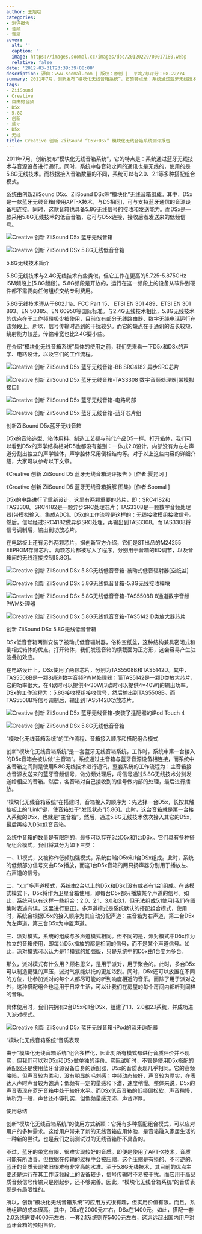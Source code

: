 ```yaml
---
author: 王旭晗
categories:
- 测评报告
- 音频
- 音箱
cover:
  alt: ''
  caption: ''
  image: https://images.soomal.cc/images/doc/20120229/00017180.webp
  relative: false
date: '2012-03-31T23:39:39+08:00'
description: 源自：www.soomal.com | 版权：原创 |  平均/总评分：08.22/74
summary: 2011年7月，创新发布“模块化无线音箱系统”，它的特点是：系统通过蓝牙无线技术与音源设备进行通讯。同时，系统中各音箱之间的通讯也是无线的，使用的是5.8G无线技术。而根据接入音箱数量的不同，系统可以有2.0、2.1等多种搭配组合模式。
tags:
- ZiiSound
- Creative
- 自由的音频
- DSx
- 5.8G
- 创新
- 蓝牙
- D5x
- 无线
title: Creative 创新 ZiiSound “D5x+DSx” 模块化无线音箱系统测评报告
---
```


2011年7月，创新发布“模块化无线音箱系统”，它的特点是：系统通过蓝牙无线技术与音源设备进行通讯。同时，系统中各音箱之间的通讯也是无线的，使用的是5.8G无线技术。而根据接入音箱数量的不同，系统可以有2.0、2.1等多种搭配组合模式。



系统由创新ZiiSound D5x、ZiiSound DSx等“模块化”无线音箱组成。其中，D5x是一款蓝牙无线音箱[使用APT-X技术，与D5相同]，可与支持蓝牙通信的音源设备相连接。同时，这款音箱也具备5.8G无线信号的接收和发送能力。而DSx是一款采用5.8G无线技术的低音音箱，它可与D5x连接，接收后者发送来的低频信号。



![Creative 创新 ZiiSound D5x 蓝牙无线音箱](https://images.soomal.cc/images/doc/20120229/00017178.webp)



![Creative 创新 ZiiSound DSx 5.8G无线低音音箱](https://images.soomal.cc/images/doc/20120315/00017709.webp)



5.8G无线技术简介



5.8G无线技术与2.4G无线技术有些类似，但它工作在更高的5.725-5.875GHz ISM频段上[5.8G频段]。5.8G频段是开放的，运行在这一频段上的设备从软件到硬件都不需要向任何组织交纳专利费用。



5.8G无线技术遵从于802.11a、FCC Part 15、 ETSI EN 301 489、ETSI EN 301 893、EN 50385、EN 60950等国际标准。与2.4G无线技术相比，5.8G无线技术的优点在于工作频段极少被使用，目前仅有部分无线路由器、数字无绳电话运行在该频段上。所以，信号传输时遇到的干扰较少。而它的缺点在于通讯的波长较短、绕射能力较差，传输带宽也比2.4G要小些。



在介绍“模块化无线音箱系统”具体的使用之前，我们先来看一下D5x和DSx的声学、电路设计，以及它们的工作流程。



![Creative 创新 ZiiSound D5x 蓝牙无线音箱-BB SRC4182 异步SRC芯片](https://images.soomal.cc/images/doc/20120229/00017192.webp)



![Creative 创新 ZiiSound D5x 蓝牙无线音箱-TAS3308 数字音频处理器[带模拟接口]](https://images.soomal.cc/images/doc/20120229/00017190.webp)



![Creative 创新 ZiiSound D5x 蓝牙无线音箱-电路局部](https://images.soomal.cc/images/doc/20120229/00017208.webp)



![Creative 创新 ZiiSound D5x 蓝牙无线音箱-蓝牙芯片组](https://images.soomal.cc/images/doc/20120229/00017193.webp)



创新ZiiSound D5x蓝牙无线音箱



D5x的音箱造型、箱体用料、制造工艺都与前代产品D5一样。打开箱体，我们可以看到D5x的声学结构相对D5也都没有差别：一体式2.0设计，内部没有为左右声道分割出独立的声学腔体，声学腔体采用倒相结构等。对于以上这些内容的详细介绍，大家可以参考以下文章。



《Creative 创新 ZiiSound D5 蓝牙无线音箱测评报告 》[作者:夏昆冈 ]

《Creative 创新 ZiiSound D5 蓝牙无线音箱拆解 图集》[作者:Soomal ]



D5x的电路进行了重新设计，这里有两颗重要的芯片，即：SRC4182和TAS3308。SRC4182是一颗异步SRC处理芯片；TAS3308是一颗数字音频处理器[带模拟输入，集成ADC]。D5x的工作流程是这样的：无线接收模组接收信号。然后，信号经过SRC4182做异步SRC处理，再输出到TAS3308。而TAS3308将信号调制后，输出到功放芯片。



在电路板上还有另外两颗芯片，据创新官方介绍，它们是ST出品的M24255 EEPROM存储芯片。两颗芯片都被写入了程序，分别用于音箱的EQ调节，以及音箱间的无线连接控制[5.8G]。



![Creative 创新 ZiiSound DSx 5.8G无线低音音箱-被动式低音辐射器[空纸盆]](https://images.soomal.cc/images/doc/20120315/00017715.webp)



![Creative 创新 ZiiSound DSx 5.8G无线低音音箱-5.8G无线接收模块](https://images.soomal.cc/images/doc/20120315/00017719.webp)



![Creative 创新 ZiiSound DSx 5.8G无线低音音箱-TAS5508B 8通道数字音频PWM处理器](https://images.soomal.cc/images/doc/20120315/00017722.webp)



![Creative 创新 ZiiSound DSx 5.8G无线低音音箱-TAS5142 D类放大器芯片](https://images.soomal.cc/images/doc/20120315/00017723.webp)



创新 ZiiSound DSx 5.8G无线低音音箱



DSx低音音箱两侧安装了被动式低音辐射器，俗称空纸盆，这种结构兼具密闭式和倒相式箱体的优点。打开箱体，我们发现音箱的横截面为正方形，这会容易产生驻波叠加效应。



在电路设计上，DSx使用了两颗芯片，分别为TAS5508B和TAS5142D。其中，TAS5508B是一颗8通道数字音频PWM处理器；而TAS5142是一颗D类放大芯片，它的功率很大，在4欧时可以提供4×30W[3欧时可以提供4×40W]的输出功率。DSx的工作流程为：5.8G接收模组接收信号，然后输出到TAS5508B。而TAS5508B将信号调制后，输出到TAS5142D功放芯片。



![Creative 创新 ZiiSound D5x 蓝牙无线音箱-安装了适配器的iPod Touch 4](https://images.soomal.cc/images/doc/20120229/00017180.webp)



![Creative 创新 ZiiSound DSx 5.8G无线低音音箱](https://images.soomal.cc/images/doc/20120315/00017710.webp)



“模块化无线音箱系统”的工作流程、音箱接入顺序和搭配组合模式



创新“模块化无线音箱系统”是一套蓝牙无线音箱系统，工作时，系统中第一台接入的D5x音箱会被认做“主音箱”。系统通过主音箱与蓝牙音源设备相连接，而系统中各音箱之间则是使用5.8G无线技术进行通讯。整套系统的工作流程为：主音箱接收音源发送来的蓝牙音频信号，做分频处理后，将信号通过5.8G无线技术分别发送给相应的音箱。然后，各音箱对自己接收到的信号做内部的处理，最后进行播放。



“模块化无线音箱系统”在搭建时，音箱接入的顺序为：先选择一台D5x，长按其触控板上的“Link”键，使音箱处于“发现状态”[5.8G]。此时，这台音箱就是第一台接入系统的D5x，也就是“主音箱”。然后，通过5.8G无线技术依次接入其它的D5x，最后再接入DSx低音音箱。



系统中音箱的数量是有限制的，最多可以存在3台D5x和1台DSx。它们具有多种搭配组合模式，我们将其分为如下三类：



一、1.1模式，又被称作低频加强模式，系统由1台D5x和1台DSx组成。此时，系统的低频部分信号交由DSx播放，而这1台D5x音箱的两只扬声器分别用于播放左、右声道的信号。



二、“x.x”多声道模式，系统由2台以上的D5x和DSx[没有或者有1台]组成。在该模式模式下，D5x将作为卫星音箱使用，即每台D5x都只播放某个声道的信号。如此，系统可以有这样一些组合：2.0、2.1、3.0和3.1，但无法组成5.1使用[我们在图集时表述有误，这里进行更正]。多声道模式是系统默认的搭配组合模式，使用时，系统会根据D5x的接入顺序为其自动分配声道：主音箱为右声道，第二台D5x为左声道，第三台D5x为中置声道。



三、派对模式，系统的组成与多声道模式相同。但不同的是，派对模式中D5x作为独立的音箱使用，即每台D5x播放的都是相同的信号，而不是某个声道信号。如此，派对模式可以认为是1.1模式的加强版，只是系统中的D5x由1台变为多台。



那么，派对模式有什么用？顾名思义，是用于派对，用于聚会的。此时，多台D5x可以制造更强的声压，派对气氛能烘托的更加浓烈。同时，D5x还可以放置在不同的方位，让参加派对的每个人都尽可能的听到响度相近的音乐。而除了用于派对之外，这种搭配组合也适用于日常生活，可以让我们在房屋的每个房间内都听到同样的音乐。



具体使用时，我们共拥有2台D5x和1台DSx，组建了1.1、2.0和2.1系统，并成功进入派对模式。



![Creative 创新 ZiiSound D5x 蓝牙无线音箱-iPod的蓝牙适配器](https://images.soomal.cc/images/doc/20120229/00017179.webp)



“模块化无线音箱系统”音质表现



由于“模块化无线音箱系统”组合多样化，因此对所有模式都进行音质评价并不现实，但我们可以对D5x和DSx做单独的评价。实际试听时，不管是使用D5x搭配的适配器还是使用蓝牙音源设备自身的适配器，D5x的音质表现几乎相同。它的高频略暗，但声音较为柔和，没有明显的毛刺感；中频动态较好，声音较为厚实，在表达人声时声音较为饱满；低频有一定的量感和下潜，速度稍慢。整体来说，D5x的声音表现在蓝牙音箱中处于较好水平。而DSx低音音箱的低频偏松软，声音稍慢，解析力一般，声音还不够扎实，但低频量感充沛，声音浑厚。



使用总结



创新“模块化无线音箱系统”的使用方式新颖：它拥有多种搭配组合模式，可以应对用户的多种需求。这给用户带来了新的无线音箱应用体验，是音箱融入家居生活的一种新的尝试，也是我们之前测试过的无线音箱所不具备的。



不过，蓝牙的带宽有限，很难实现较好的音质。即便是使用了APT-X技术，音质可能有所改善。但数据在传输的过程中会被压缩，这个压缩是有损的、不可逆的，蓝牙的音质表现依旧很难有非常高的水准。至于5.8G无线技术，其目前的优点主要还是运行在其工作该频段上的设备较少，信号传输时不易被干扰。而它用于高品质音频信号传输只是刚起步，还不够完善。因此，“模块化无线音箱系统”的音质表现是有局限性的。



所以，创新“模块化无线音箱系统”的应用方式很有趣，但实用价值有限。而且，系统组建的成本很高。其中，D5x在2000元左右，DSx在1400元。如此，搭配一套2.0系统需要4000元左右，一套2.1系统则在5400元左右，这远远超出国内用户对蓝牙音箱的预期售价。